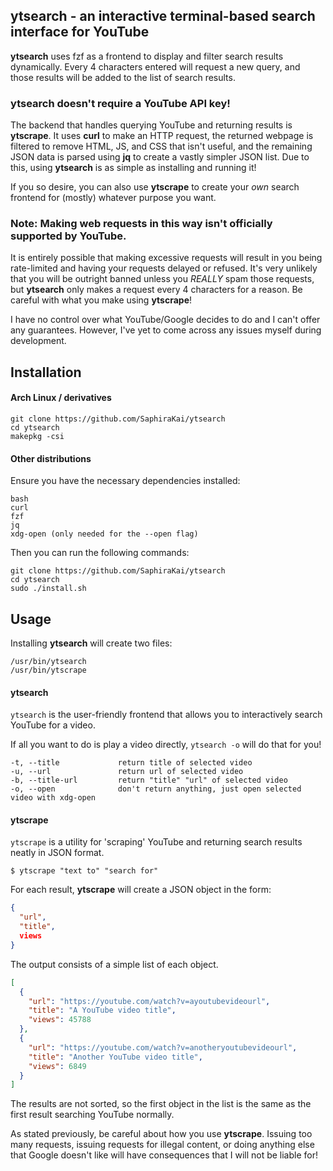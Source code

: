 ## ytsearch - an interactive terminal-based search interface for YouTube

**ytsearch** uses fzf as a frontend to display and filter search results dynamically. Every 4 characters entered will request a new query, and those results will be added to the list of search results.

### ytsearch doesn't require a YouTube API key!
The backend that handles querying YouTube and returning results is **ytscrape**. It uses **curl** to make an HTTP request, the returned webpage is filtered to remove HTML, JS, and CSS that isn't useful, and the remaining JSON data is parsed using **jq** to create a vastly simpler JSON list. Due to this, using **ytsearch** is as simple as installing and running it!

If you so desire, you can also use **ytscrape** to create your *own* search frontend for (mostly) whatever purpose you want.

### Note: Making web requests in this way isn't officially supported by YouTube.
It is entirely possible that making excessive requests will result in you being rate-limited and having your requests delayed or refused. It's very unlikely that you will be outright banned unless you *REALLY* spam those requests, but **ytsearch** only makes a request every 4 characters for a reason. Be careful with what you make using **ytscrape**!

I have no control over what YouTube/Google decides to do and I can't offer any guarantees. However, I've yet to come across any issues myself during development.

## Installation
#### Arch Linux / derivatives
```
git clone https://github.com/SaphiraKai/ytsearch
cd ytsearch
makepkg -csi
```
#### Other distributions
Ensure you have the necessary dependencies installed:
```
bash
curl
fzf
jq
xdg-open (only needed for the --open flag)
```

Then you can run the following commands:
```
git clone https://github.com/SaphiraKai/ytsearch
cd ytsearch
sudo ./install.sh
```

## Usage
Installing **ytsearch** will create two files:
```
/usr/bin/ytsearch
/usr/bin/ytscrape
```

#### ytsearch
`ytsearch` is the user-friendly frontend that allows you to interactively search YouTube for a video.

If all you want to do is play a video directly, `ytsearch -o` will do that for you!
```
-t, --title             return title of selected video
-u, --url               return url of selected video
-b, --title-url         return "title" "url" of selected video
-o, --open              don't return anything, just open selected video with xdg-open
```

#### ytscrape
`ytscrape` is a utility for 'scraping' YouTube and returning search results neatly in JSON format.

```
$ ytscrape "text to" "search for"
```

For each result, **ytscrape** will create a JSON object in the form:
```json
{
  "url",
  "title",
  views
}
```

The output consists of a simple list of each object.
```json
[
  {
    "url": "https://youtube.com/watch?v=ayoutubevideourl",
    "title": "A YouTube video title",
    "views": 45788
  },
  {
    "url": "https://youtube.com/watch?v=anotheryoutubevideourl",
    "title": "Another YouTube video title",
    "views": 6849
  }
]
```
The results are not sorted, so the first object in the list is the same as the first result searching YouTube normally.

As stated previously, be careful about how you use **ytscrape**. Issuing too many requests, issuing requests for illegal content, or doing anything else that Google doesn't like will have consequences that I will not be liable for!
